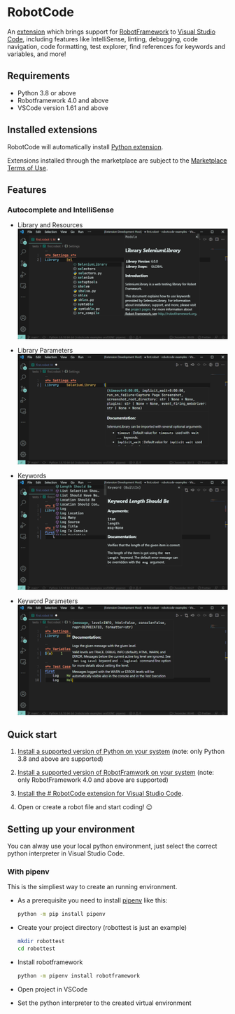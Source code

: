 # RobotCode

An [extension](https://marketplace.visualstudio.com/VSCode) which brings support for [RobotFramework](https://robotframework.org/) to [Visual Studio Code](https://code.visualstudio.com/), including features like IntelliSense, linting, debugging, code navigation, code formatting, test explorer, find references for keywords and variables, and more!

## Requirements

* Python 3.8 or above
* Robotframework 4.0 and above
* VSCode version 1.61 and above

## Installed extensions

RobotCode will automatically install [Python extension](https://marketplace.visualstudio.com/items?itemName=ms-python.python).

Extensions installed through the marketplace are subject to the [Marketplace Terms of Use](https://cdn.vsassets.io/v/M146_20190123.39/_content/Microsoft-Visual-Studio-Marketplace-Terms-of-Use.pdf).

## Features

### Autocomplete and IntelliSense

- Library and Resources 
![Complete Libray](./doc/images/complete_library.png)

- Library Parameters
![Libray Parameters](./doc/images/complete_library_parameters.png)

- Keywords
![Complete Keyword](./doc/images/complete_keywords.png)

- Keyword Parameters
![Complete Keyword](./doc/images/complete_keyword_parameters.png)

## Quick start

1. [Install a supported version of Python on your system](https://code.visualstudio.com/docs/python/python-tutorial#_prerequisites) 
(note: only Python 3.8 and above are supported)

2. [Install a supported version of RobotFramwork on your system](https://github.com/robotframework/robotframework/blob/master/INSTALL.rst) (note: only RobotFramework 4.0 and above are supported)

3. [Install the # RobotCode extension for Visual Studio Code](https://code.visualstudio.com/docs/editor/extension-gallery).
4. Open or create a robot file and start coding! 😉


## Setting up your environment

You can alway use your local python environment, just select the correct python interpreter in Visual Studio Code.

### With pipenv

This is the simpliest way to create an running environment.

- As a prerequisite you need to install [pipenv](https://pipenv.pypa.io/) like this:

    ```bash
    python -m pip install pipenv   
    ```


- Create your project directory (robottest is just an example)
    ```bash
    mkdir robottest
    cd robottest
    ```
- Install robotframework
    ```bash
    python -m pipenv install robotframework
    ```
- Open project in VSCode
- Set the python interpreter to the created virtual environment 


